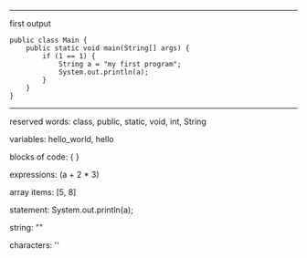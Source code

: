 
---

first output

```
public class Main {
    public static void main(String[] args) {
        if (1 == 1) {
            String a = "my first program";
            System.out.println(a);
        }
    }
}
```





---





reserved words: class, public, static, void, int, String

variables: hello_world, hello

blocks of code: { }

expressions: (a + 2 * 3)

array items: [5, 8]

statement: System.out.println(a);

string: ""

characters: ''

